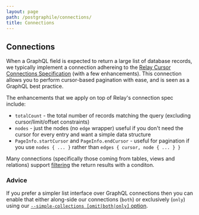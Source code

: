 ```yaml
---
layout: page
path: /postgraphile/connections/
title: Connections
---
```


## Connections

When a GraphQL field is expected to return a large list of database records,
we typically implement a connection adhereing to the [Relay Cursor
Connections
Specification](https://facebook.github.io/relay/graphql/connections.htm)
(with a few enhancements). This connection allows you to perform cursor-based
pagination with ease, and is seen as a GraphQL best practice.

The enhancements that we apply on top of Relay's connection spec include:

* `totalCount` - the total number of records matching the query (excluding cursor/limit/offset constraints)
* `nodes` - just the nodes (no `edge` wrapper) useful if you don't need the cursor for every entry and want a simple data structure
* `PageInfo.startCursor` and `PageInfo.endCursor` - useful for pagination if you use `nodes { ... }` rather than `edges { cursor, node { ... } }`

Many connections (specifically those coming from tables, views and relations)
support [filtering](/postgraphile/filtering/) the return results with a
conditon.

### Advice

If you prefer a simpler list interface over GraphQL connections then you can
enable that either along-side our connections (`both`) or exclusively
(`only`) using our [`--simple-collections [omit|both|only]`
option](/postgraphile/usage-cli/).
